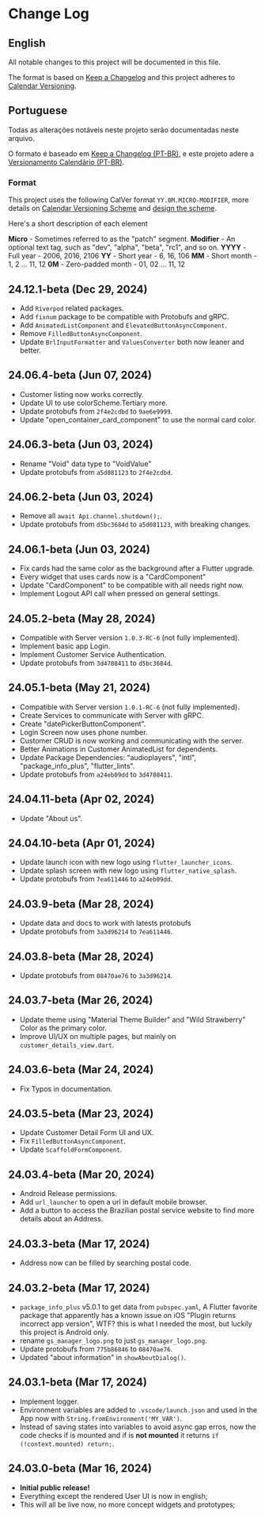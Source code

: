 # Change Log

## English

All notable changes to this project will be documented in this file.

The format is based on [Keep a Changelog](http://keepachangelog.com/)
and this project adheres to [Calendar Versioning](https://calver.org/overview.html).

## Portuguese

Todas as alterações notáveis ​​neste projeto serão documentadas neste arquivo.

O formato é baseado em [Keep a Changelog (PT-BR)](https://keepachangelog.com/pt-BR/1.0.0/),
e este projeto adere a [Versionamento Calendário (PT-BR)](https://calver.org/overview_pt_br.html).

### Format

This project uses the following CalVer format `YY.0M.MICRO-MODIFIER`, more details on [Calendar Versioning Scheme](https://calver.org/#scheme) and [design the scheme](https://sedimental.org/designing_a_version.html).

Here's a short description of each element

**Micro** - Sometimes referred to as the "patch" segment.
**Modifier** - An optional text tag, such as "dev", "alpha", "beta", "rc1", and so on.
**YYYY** - Full year - 2006, 2016, 2106
**YY** - Short year - 6, 16, 106
**MM** - Short month - 1, 2 ... 11, 12
**0M** - Zero-padded month - 01, 02 ... 11, 12

<!-- FIX: `customer_details_view.dart` does **NOT** show error on FutureBuilder in AlertDialog when an error occurs -->

## 24.12.1-beta (Dec 29, 2024)

- Add `Riverpod` related packages.
- Add `fixnum` package to be compatible with Protobufs and gRPC.
- Add `AnimatedListComponent` and `ElevatedButtonAsyncComponent`.
- Remove `FilledButtonAsyncComponent`.
- Update `BrlInputFormatter` and `ValuesConverter` both now leaner and better.

## 24.06.4-beta (Jun 07, 2024)

- Customer listing now works correctly.
- Update UI to use colorScheme.Tertiary more.
- Update protobufs from `2f4e2cdbd` to `9ae6e9999`.
- Update "open_container_card_component" to use the normal card color.

## 24.06.3-beta (Jun 03, 2024)

- Rename "Void" data type to "VoidValue"
- Update protobufs from `a5d081123` to `2f4e2cdbd`.

## 24.06.2-beta (Jun 03, 2024)

- Remove all `await Api.channel.shutdown();`.
- Update protobufs from `d5bc3684d` to `a5d081123`, with breaking changes.

## 24.06.1-beta (Jun 03, 2024)

- Fix cards had the same color as the background after a Flutter upgrade.
- Every widget that uses cards now is a "CardComponent"
- Update "CardComponent" to be compatible with all needs right now.
- Implement Logout API call when pressed on general settings.

## 24.05.2-beta (May 28, 2024)

- Compatible with Server version `1.0.3-RC-6` (not fully implemented).
- Implement basic app Login.
- Implement Customer Service Authentication.
- Update protobufs from `3d4788411` to `d5bc3684d`.

## 24.05.1-beta (May 21, 2024)

- Compatible with Server version `1.0.1-RC-6` (not fully implemented).
- Create Services to communicate with Server with gRPC.
- Create "datePickerButtonComponent".
- Login Screen now uses phone number.
- Customer CRUD is now working and communicating with the server.
- Better Animations in Customer AnimatedList for dependents.
- Update Package Dependencies: "audioplayers", "intl", "package_info_plus", "flutter_lints".
- Update protobufs from `a24eb09dd` to `3d4788411`.

## 24.04.11-beta (Apr 02, 2024)

- Update "About us".

## 24.04.10-beta (Apr 01, 2024)

- Update launch icon with new logo using `flutter_launcher_icons`.
- Update splash screen with new logo using `flutter_native_splash`.
- Update protobufs from `7ea611446` to `a24eb09dd`.

## 24.03.9-beta (Mar 28, 2024)

- Update data and docs to work with latests protobufs
- Update protobufs from `3a3d96214` to `7ea611446`.

## 24.03.8-beta (Mar 28, 2024)

- Update protobufs from `08470ae76` to `3a3d96214`.

## 24.03.7-beta (Mar 26, 2024)

- Update theme using "Material Theme Builder" and "Wild Strawberry" Color as the primary color.
- Improve UI/UX on multiple pages, but mainly on `customer_details_view.dart`.

## 24.03.6-beta (Mar 24, 2024)

- Fix Typos in documentation.

## 24.03.5-beta (Mar 23, 2024)

- Update Customer Detail Form UI and UX.
- Fix `FilledButtonAsyncComponent`.
- Update `ScaffoldFormComponent`.

## 24.03.4-beta (Mar 20, 2024)

- Android Release permissions.
- Add `url_launcher` to open a url in default mobile browser.
- Add a button to access the Brazilian postal service website to find more details about an Address.

## 24.03.3-beta (Mar 17, 2024)

- Address now can be filled by searching postal code.

## 24.03.2-beta (Mar 17, 2024)

- `package_info_plus` v5.0.1 to get data from `pubspec.yaml`, A Flutter favorite package that apparently has a known issue on iOS  "Plugin returns incorrect app version", WTF? this is what I needed the most, but luckily this project is Android only.
- rename `gs_manager_logo.png` to just `gs_manager_logo.png`.
- Update protobufs from `775b86846` to `08470ae76`.
- Updated "about information" in `showAboutDialog()`.

## 24.03.1-beta (Mar 17, 2024)

- Implement logger.
- Environment variables are added to `.vscode/launch.json` and used in the App now with `String.fromEnvironment('MY_VAR')`.
- Instead of saving states into variables to avoid async gap erros, now the code checks if is mounted and if is **not mounted** it returns `if (!context.mounted) return;`.

## 24.03.0-beta (Mar 16, 2024)

- **Initial public release!**
- Everything except the rendered User UI is now in english;
- This will all be live now, no more concept widgets and prototypes;

